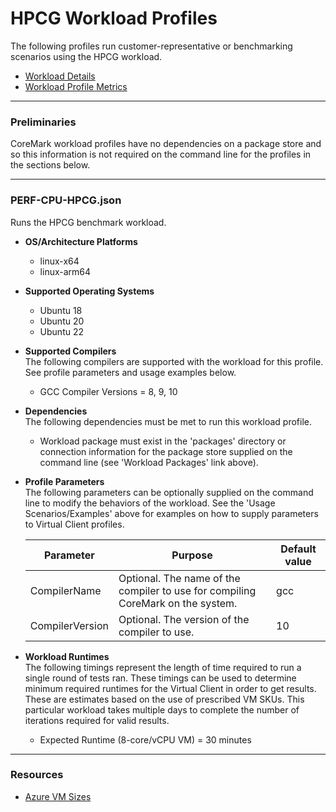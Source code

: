﻿# HPCG Workload Profiles
The following profiles run customer-representative or benchmarking scenarios using the HPCG workload.

* [Workload Details](./hpcg.md)  
* [Workload Profile Metrics](./hpcg-metrics.md)  

-----------------------------------------------------------------------

### Preliminaries
CoreMark workload profiles have no dependencies on a package store and so this information is not required on the command line for the profiles 
in the sections below.

-----------------------------------------------------------------------

### PERF-CPU-HPCG.json
Runs the HPCG benchmark workload.

* **OS/Architecture Platforms**
  * linux-x64
  * linux-arm64

* **Supported Operating Systems**
  * Ubuntu 18
  * Ubuntu 20
  * Ubuntu 22

* **Supported Compilers**  
  The following compilers are supported with the workload for this profile. See profile parameters and usage examples below.

  * GCC Compiler Versions = 8, 9, 10

* **Dependencies**  
  The following dependencies must be met to run this workload profile.

  * Workload package must exist in the 'packages' directory or connection information for the package store supplied on the command line (see 'Workload Packages' link above).

* **Profile Parameters**  
  The following parameters can be optionally supplied on the command line to modify the behaviors of the workload. See the 'Usage Scenarios/Examples' above for examples on how to supply parameters to 
  Virtual Client profiles.

  | Parameter                 | Purpose                                                                         | Default value |
  |---------------------------|---------------------------------------------------------------------------------|---------------|
  | CompilerName              | Optional. The name of the compiler to use for compiling CoreMark on the system. | gcc
  | CompilerVersion           | Optional. The version of the compiler to use.  | 10 

* **Workload Runtimes**  
  The following timings represent the length of time required to run a single round of tests ran. These timings can be used to determine
  minimum required runtimes for the Virtual Client in order to get results. These are estimates based on the use of prescribed VM SKUs. This
  particular workload takes multiple days to complete the number of iterations required for valid results.

  * Expected Runtime (8-core/vCPU VM) = 30 minutes

-----------------------------------------------------------------------


### Resources
* [Azure VM Sizes](https://docs.microsoft.com/en-us/azure/virtual-machines/sizes)